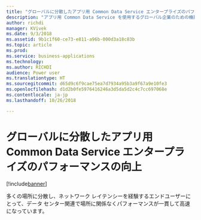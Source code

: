 ```yaml
---
title: "グローバルに分散したアプリ用 Common Data Service エンタープライズのパフォーマンスの向上"
description: "アプリ用 Common Data Service を使用するグローバル企業のための機能強化"
author: richdi
manager: KVivek
ms.date: 9/3/2018
ms.assetid: 9b1c1f60-ce73-e811-a96b-000d3a18c83b
ms.topic: article
ms.prod: 
ms.service: business-applications
ms.technology: 
ms.author: RICHDI
audience: Power user
ms.translationtype: HT
ms.sourcegitcommit: d65d9c6f9cae75ea7d7934a95b3a9f67a9e10fe3
ms.openlocfilehash: d1d2b0fe5976416246a3d5da5d2c4c7cc697068e
ms.contentlocale: ja-jp
ms.lasthandoff: 10/26/2018

---
```

# <a name="increased-performance-for-globally-distributed-common-data-service-for-apps-enterprises"></a>グローバルに分散したアプリ用 Common Data Service エンタープライズのパフォーマンスの向上


[!include[banner](../../includes/banner.md)]

多くの場所に分散し、ネットワーク レイテンシーを経験するエンドユーザーにとって、データ センター関連で場所に関係なくパフォーマンスが一貫して高速になっています。

